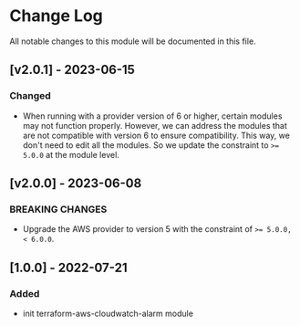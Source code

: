 # Change Log

All notable changes to this module will be documented in this file.

## [v2.0.1] - 2023-06-15

### Changed

- When running with a provider version of 6 or higher, certain modules may not function properly. However, we can address the modules that are not compatible with version 6 to ensure compatibility. This way, we don't need to edit all the modules. So we update the constraint to `>= 5.0.0` at the module level.

## [v2.0.0] - 2023-06-08

### BREAKING CHANGES

- Upgrade the AWS provider to version 5 with the constraint of `>= 5.0.0, < 6.0.0`.

## [1.0.0] - 2022-07-21

### Added

- init terraform-aws-cloudwatch-alarm module
